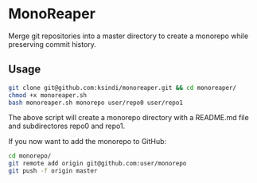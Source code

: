 # MonoReaper

Merge git repositories into a master directory to create a monorepo while preserving commit history.

## Usage

```bash
git clone git@github.com:ksindi/monoreaper.git && cd monoreaper/
chmod +x monoreaper.sh
bash monoreaper.sh monorepo user/repo0 user/repo1
```

The above script will create a monorepo directory with a README.md file and subdirectores repo0 and repo1.

If you now want to add the monorepo to GitHub:

```bash
cd monorepo/
git remote add origin git@github.com:user/monorepo
git push -f origin master
```
